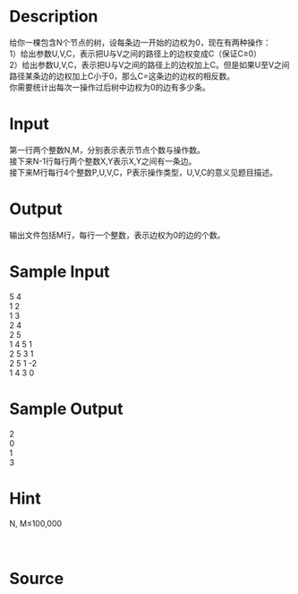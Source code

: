 
# Description

<div class="content"><div>给你一棵包含N个节点的树，设每条边一开始的边权为0，现在有两种操作：</div>
<div></div>
<div>1）给出参数U,V,C，表示把U与V之间的路径上的边权变成C（保证C≥0）</div>
<div></div>
<div>2）给出参数U,V,C，表示把U与V之间的路径上的边权加上C。但是如果U至V之间路径某条边的边权加上C小于0，那么C=这条边的边权的相反数。</div>
<div></div>
<div>你需要统计出每次一操作过后树中边权为0的边有多少条。</div>
<p></p></div>

# Input

<div class="content"><div>第一行两个整数N,M，分别表示表示节点个数与操作数。</div>
<div>接下来N-1行每行两个整数X,Y表示X,Y之间有一条边。</div>
<div>接下来M行每行4个整数P,U,V,C，P表示操作类型，U,V,C的意义见题目描述。</div>
<p></p></div>

# Output

<div class="content"><div>输出文件包括M行，每行一个整数，表示边权为0的边的个数。</div>
<p></p></div>

# Sample Input

<div class="content"><span class="sampledata">5 4<br/>
1 2<br/>
1 3<br/>
2 4<br/>
2 5<br/>
1 4 5 1<br/>
2 5 3 1<br/>
2 5 1 -2<br/>
1 4 3 0</span></div>

# Sample Output

<div class="content"><span class="sampledata">2<br/>
0<br/>
1<br/>
3</span></div>

# Hint

<div class="content"><p></p><div>N, M≤100,000</div><br/>
<div></div><br/>
<p></p><p></p></div>

# Source

<div class="content"><p><a href="problemset.php?search="></a></p></div>


